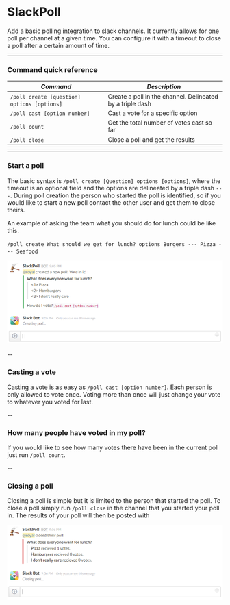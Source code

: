 # SlackPoll
Add a basic polling integration to slack channels. It currently allows for one poll per channel at a given time. You can configure it with a timeout to close a poll after a certain amount of time.

--- 

### Command quick reference

| *Command*   | *Description* |
|------------|-----------------|
| `/poll create [question] options [options]` |  Create a poll in the channel. Delineated by a triple dash |
| `/poll cast [option number]` | Cast a vote for a specific option | 
| `/poll count` | Get the total number of votes cast so far | 
| `/poll close` | Close a poll and get the results |

---

### Start a poll

The basic syntax is `/poll create [Question] options [options]`, where the timeout is an optional field and the options are delineated by a triple dash `---`. During poll creation the person who started the poll is identified, so if you would like to start a new poll contact the other user and get them to close theirs.

An example of asking the team what you should do for lunch could be like this.

`/poll create What should we get for lunch? options Burgers --- Pizza --- Seafood`

![Initial Poll](screenshots/initialpoll.PNG "Initial Poll")

--

### Casting a vote

Casting a vote is as easy as `/poll cast [option number]`. Each person is only allowed to vote once. Voting more than once will just change your vote to whatever you voted for last.

--

### How many people have voted in my poll?

If you would like to see how many votes there have been in the current poll just run `/poll count`.

--

### Closing a poll

Closing a poll is simple but it is limited to the person that started the poll. To close a poll simply run `/poll close` in the channel that you started your poll in. The results of your poll will then be posted with 

![Closing Poll](screenshots/closedpoll.PNG "Closing Poll")


